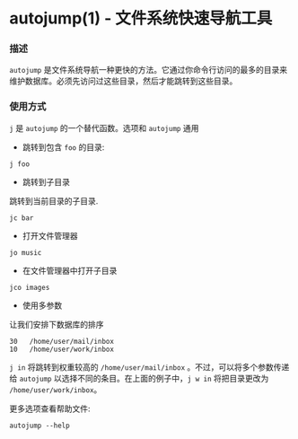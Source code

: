 # autojump(1) - 文件系统快速导航工具

### 描述

`autojump` 是文件系统导航一种更快的方法。它通过你命令行访问的最多的目录来维护数据库。必须先访问过这些目录，然后才能跳转到这些目录。

### 使用方式

`j` 是 `autojump` 的一个替代函数。选项和 `autojump` 通用

- 跳转到包含 `foo` 的目录:

```
j foo
```

- 跳转到子目录

跳转到当前目录的子目录.

```
jc bar
```

- 打开文件管理器

```
jo music
```

- 在文件管理器中打开子目录

```
jco images
```

- 使用多参数

让我们安排下数据库的排序

```
30   /home/user/mail/inbox
10   /home/user/work/inbox
```

`j in` 将跳转到权重较高的 `/home/user/mail/inbox` 。不过，可以将多个参数传递给 `autojump` 以选择不同的条目。在上面的例子中，`j w in`
将把目录更改为 `/home/user/work/inbox`。

更多选项查看帮助文件:

```
autojump --help
```

